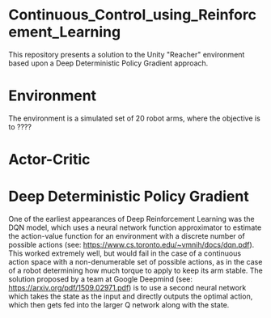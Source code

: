 # Continuous_Control_using_Reinforcement_Learning

This repository presents a solution to the Unity "Reacher" environment based upon a Deep Deterministic Policy Gradient approach.

# Environment
The environment is a simulated set of 20 robot arms, where the objective is to ????

# Actor-Critic


# Deep Deterministic Policy Gradient
One of the earliest appearances of Deep Reinforcement Learning was the DQN model, which uses a neural network function approximator to estimate the action-value 
function for an environment with a discrete number of possible actions (see: https://www.cs.toronto.edu/~vmnih/docs/dqn.pdf).  This worked extremely well, but would fail in the case of a continuous action space with a non-denumerable set of possible actions, as in the case of a robot determining how much torque to apply to keep its arm stable.
The solution proposed by a team at Google Deepmind (see: https://arxiv.org/pdf/1509.02971.pdf) is to use a second neural network which takes the state as the input and directly outputs the optimal action, which then gets fed into the larger Q network along with the state.  
